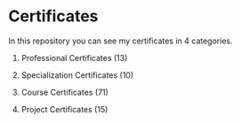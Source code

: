 # Certificates

In this repository you can see my certificates in 4 categories.

1. Professional Certificates (13)

2. Specialization Certificates (10)

3. Course Certificates (71)

4. Project Certificates (15)